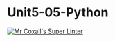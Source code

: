 # Unit5-05-Python
[![Mr Coxall's Super Linter](https://github.com/ICS3U-Programming-Kestrel-B/Unit5-05-Python/workflows/Mr%20Coxall's%20Super%20Linter/badge.svg)](https://github.com/ICS3U-Programming-Kestrel-B/Unit5-05-Python/actions/)
